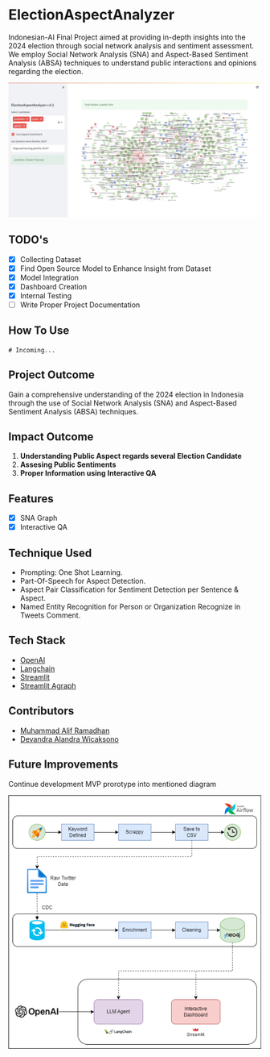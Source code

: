 # ElectionAspectAnalyzer
Indonesian-AI Final Project aimed at providing in-depth insights into the 2024 election through social network analysis and sentiment assessment. We employ Social Network Analysis (SNA) and Aspect-Based Sentiment Analysis (ABSA) techniques to understand public interactions and opinions regarding the election.

<div style="text-align:center">
  <img src="pipeline-diagram-stable/interface.jpeg" alt="Dashboard Interface" />
</div>

## TODO's

 - [x] Collecting Dataset
 - [x] Find Open Source Model to Enhance Insight from Dataset
 - [x] Model Integration
 - [x] Dashboard Creation
 - [x] Internal Testing
 - [ ] Write Proper Project Documentation

## How To Use

```
# Incoming...
```

## Project Outcome
Gain a comprehensive understanding of the 2024 election in Indonesia through the use of Social Network Analysis (SNA) and Aspect-Based Sentiment Analysis (ABSA) techniques.

## Impact Outcome

 1. **Understanding Public Aspect regards several Election Candidate**
 2. **Assesing Public Sentiments**
 3. **Proper Information using Interactive QA**

## Features

 - [x] SNA Graph 
 - [x] Interactive QA

## Technique Used

 - Prompting: One Shot Learning.
 - Part-Of-Speech for Aspect Detection.
 - Aspect Pair Classification for Sentiment Detection per Sentence & Aspect.
 - Named Entity Recognition for Person or Organization Recognize in Tweets Comment.

## Tech Stack

 - [OpenAI](https://github.com/openai/openai-python)
 - [Langchain](https://python.langchain.com/docs/get_started/introduction)
 - [Streamlit](https://streamlit.io/)
 - [Streamlit Agraph](https://github.com/ChrisDelClea/streamlit-agraph)

## Contributors

 - [Muhammad Alif Ramadhan](https://github.com/NnA301023)
 - [Devandra Alandra Wicaksono](https://github.com/DevaraAlandra)

## Future Improvements

Continue development MVP prorotype into mentioned diagram
<div style="text-align:center">
  <img src="pipeline-diagram-stable/pipeline.png" alt="Dashboard Interface" />
</div>